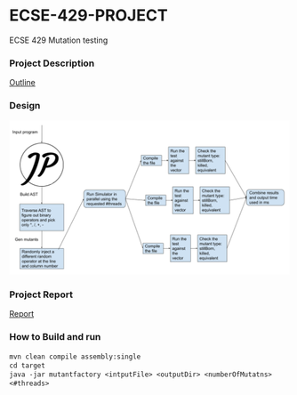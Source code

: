 # ECSE-429-PROJECT
ECSE 429 Mutation testing

### Project Description
[Outline](./doc/final_project.pdf)

### Design
![Image description](./doc/design.png)

### Project Report
[Report](./doc/reports/ecse429-finalreport.pdf)

### How to Build and run
```
mvn clean compile assembly:single
cd target
java -jar mutantfactory <intputFile> <outputDir> <numberOfMutatns> <#threads>
``` 
